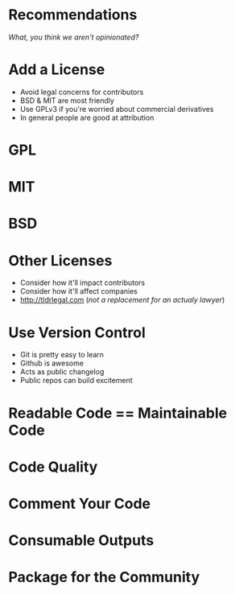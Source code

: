 
<!SLIDE>

# Recommendations

*What, you think we aren't opinionated?*

<!SLIDE bullets incremental>

# Add a License

* Avoid legal concerns for contributors
* BSD & MIT are most friendly
* Use GPLv3 if you're worried about commercial derivatives
* In general people are good at attribution

<!SLIDE>

# GPL

<!SLIDE>

# MIT

<!SLIDE>

# BSD

<!SLIDE bullets incremental>

# Other Licenses

* Consider how it'll impact contributors
* Consider how it'll affect companies
* http://tldrlegal.com (*not a replacement for an actualy lawyer*)

<!SLIDE>

# Use Version Control

* Git is pretty easy to learn
* Github is awesome
* Acts as public changelog
* Public repos can build excitement

<!SLIDE>

# Readable Code == Maintainable Code

<!SLIDE>

# Code Quality

<!SLIDE>

# Comment Your Code

<!SLIDE>

# Consumable Outputs

<!SLIDE>

# Package for the Community

